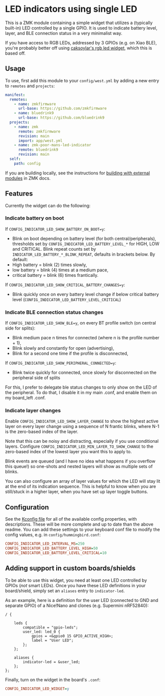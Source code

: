 # LED indicators using single LED

This is a ZMK module containing a simple widget that utilizes a (typically built-in) LED controlled by a single GPIO.
It is used to indicate battery level, layer, and BLE connection status in a very minimalist way.

If you have access to RGB LEDs, addressed by 3 GPIOs (e.g. on Xiao BLE), you're probably better off using [caksoylar's rgb led widget](https://github.com/caksoylar/zmk-rgbled-widget/), which this is based off.

## Usage

To use, first add this module to your `config/west.yml` by adding a new entry to `remotes` and `projects`:

```yaml west.yml
manifest:
  remotes:
    - name: zmkfirmware
      url-base: https://github.com/zmkfirmware
    - name: bluedrink9
      url-base: https://github.com/bluedrink9
  projects:
    - name: zmk
      remote: zmkfirmware
      revision: main
      import: app/west.yml
    - name: zmk-poor-mans-led-indicator
      remote: bluedrink9
      revision: main
  self:
    path: config
```

If you are building locally, see the instructions for [building with external modules](https://zmk.dev/docs/development/build-flash#building-with-external-modules)
in ZMK docs.

## Features

Currently the widget can do the following:

### Indicate battery on boot

If `CONFIG_INDICATOR_LED_SHOW_BATTERY_ON_BOOT=y`:

- Blink on boot depending on battery level (for both central/peripherals), thresholds set by `CONFIG_INDICATOR_LED_BATTERY_LEVEL_*` for HIGH, LOW and CRITICAL. Blink repeat counts set by `INDICATOR_LED_BATTERY_*_BLINK_REPEAT`, defaults in brackets below.
By default:
- High battery = blink (2) times slowly,
- low battery = blink (4) times at a medium pace,
- critical battery = blink (6) times frantically.

If `CONFIG_INDICATOR_LED_SHOW_CRITICAL_BATTERY_CHANGES=y`:

- Blink quickly once on every battery level change if below critical battery level (`CONFIG_INDICATOR_LED_BATTERY_LEVEL_CRITICAL`)

### Indicate BLE connection status changes

If `CONFIG_INDICATOR_LED_SHOW_BLE=y`, on every BT profile switch (on central side for splits):
- Blink medium pace n times for connected (where n is the profile number + 1),
- Blink slowly and constantly for open (advertising),
- Blink for a second one time if the profile is disconnected,

If `CONFIG_INDICATOR_LED_SHOW_PERIPHERAL_CONNECTED=y`:
- Blink twice quickly for connected, once slowly for disconnected on the peripheral side of splits

For this, I prefer to delegate ble status changes to only show on
the LED of the peripheral. To do that, I disable it in my main
.conf, and enable them on my board_left .conf.

### Indicate layer changes

Enable `CONFIG_INDICATOR_LED_SHOW_LAYER_CHANGE` to show the highest active layer on every layer change
using a sequence of N frantic blinks, where N-1 is the zero-based index of the layer.

Note that this can be noisy and distracting, especially if you use conditional layers.
Configure `CONFIG_INDICATOR_LED_MIN_LAYER_TO_SHOW_CHANGE` to the
zero-based index of the lowest layer you want this to apply to.

Blink events are queued (and I have no idea what happens if you
overflow this queue!) so one-shots and nested layers will show as
multiple sets of blinks.

You can also configure an array of layer values for which the LED
will stay lit at the end of its indication sequence. This is
helpful to know when you are still/stuck in a higher layer, when
you have set up layer toggle buttons.

## Configuration

See the [Kconfig file](Kconfig) for all of the available config properties, with descriptions. These will be more complete and up to date than the above readme.
You can add these settings to your keyboard conf file to modify the config values, e.g. in `config/hummingbird.conf`:

```ini
CONFIG_INDICATOR_LED_INTERVAL_MS=250
CONFIG_INDICATOR_LED_BATTERY_LEVEL_HIGH=50
CONFIG_INDICATOR_LED_BATTERY_LEVEL_CRITICAL=10
```

## Adding support in custom boards/shields

To be able to use this widget, you need at least one LED controlled by GPIOs (_not_ smart LEDs).
Once you have these LED definitions in your board/shield, simply set an `aliases` entry to `indicator-led`.

As an example, here is a definition for the user LED (connected to GND and separate GPIO) of a Nice!Nano and clones (e.g. Supermini nRF52840):

```dts
/ {

    leds {
        compatible = "gpio-leds";
        user_led: led_0 {
            gpios = <&gpio0 15 GPIO_ACTIVE_HIGH>;
            label = "User LED";
        };
    };

    aliases {
        indicator-led = &user_led;
    };
};
```

Finally, turn on the widget in the board's `.conf`:

```ini
CONFIG_INDICATOR_LED_WIDGET=y
```
